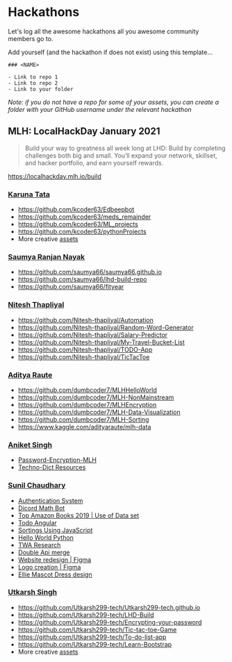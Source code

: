 # Hackathons

Let's log all the awesome hackathons all you awesome community members go to.

Add yourself (and the hackathon if does not exist) using this template...

```
### <NAME>

- Link to repo 1
- Link to repo 2
- Link to your folder
```

*Note: if you do not have a repo for some of your assets, you can create a folder with your GitHub username under the relevant hackathon*

## MLH: LocalHackDay January 2021

> Build your way to greatness all week long at LHD: Build by completing challenges both big and small. You’ll expand your network, skillset, and hacker portfolio, and earn yourself rewards.

https://localhackday.mlh.io/build

### [Karuna Tata](https://github.com/kcoder63)

- https://github.com/kcoder63/Edbeepbot
- https://github.com/kcoder63/meds_remainder
- https://github.com/kcoder63/ML_projects
- https://github.com/kcoder63/pythonProjects
- More creative [assets](2021/01/localhackday/kcoder63)


### [Saumya Ranjan Nayak](https://github.com/saumya66)

- https://github.com/saumya66/saumya66.github.io
- https://github.com/saumya66/lhd-build-repo
- https://github.com/saumya66/fityear

### [Nitesh Thapliyal](https://github.com/Nitesh-thapliyal)

- https://github.com/Nitesh-thapliyal/Automation
- https://github.com/Nitesh-thapliyal/Random-Word-Generator
- https://github.com/Nitesh-thapliyal/Salary-Predictor
- https://github.com/Nitesh-thapliyal/My-Travel-Bucket-List
- https://github.com/Nitesh-thapliyal/TODO-App
- https://github.com/Nitesh-thapliyal/TicTacToe

### [Aditya Raute](https://github.com/dumbcoder7)

- https://github.com/dumbcoder7/MLHHelloWorld
- https://github.com/dumbcoder7/MLH-NonMainstream
- https://github.com/dumbcoder7/MLHEncryption
- https://github.com/dumbcoder7/MLH-Data-Visualization
- https://github.com/dumbcoder7/MLH-Sorting
- https://www.kaggle.com/adityaraute/mlh-data

### [Aniket Singh](https://github.com/aniketsingh98571)

- [Password-Encryption-MLH](https://github.com/aniketsingh98571/Password-Encryption-MLH)
- [Techno-Dict Resources](https://github.com/aniketsingh98571/Techno-Dict-Resources)

### [Sunil Chaudhary](https://github.com/SuNiL-Chau)

- [Authentication System](https://github.com/SuNiL-Chau/Authentication-System)
- [Dicord Math Bot](https://github.com/SuNiL-Chau/Discord-Math-bot)
- [Top Amazon Books 2019 | Use of Data set](https://github.com/SuNiL-Chau/Top-Amazon-Books-2019)
- [Todo Angular](https://github.com/SuNiL-Chau/Angular-Todo)
- [Sortings Using JavaScript](https://github.com/SuNiL-Chau/Sorting-In-Js)
- [Hello World Python](https://github.com/SuNiL-Chau/LHD-Build-Hellow-World-Challenge)
- [TWA Research](https://github.com/SuNiL-Chau/TWA)
- [Double Api merge](https://github.com/SuNiL-Chau/LHD-Build)
- [Website redesign | Figma](https://www.figma.com/file/99jwzvZtXsgxRRB5CqvosM/Re-design?node-id=0%3A1)
- [Logo creation | Figma](https://www.figma.com/file/LtH8wxVYHjhkS7vC9icBR2/MDN-Logo)
- [Ellie Mascot Dress design](https://www.figma.com/file/zzioizhy09t22DEq1erHHx/Ellie-Mascot)

### [Utkarsh Singh](https://github.com/Utkarsh299-tech)

- https://github.com/Utkarsh299-tech/Utkarsh299-tech.github.io
- https://github.com/Utkarsh299-tech/LHD-Build
- https://github.com/Utkarsh299-tech/Encrypting-your-password
- https://github.com/Utkarsh299-tech/Tic-tac-toe-Game
- https://github.com/Utkarsh299-tech/To-do-list-app
- https://github.com/Utkarsh299-tech/Learn-Bootstrap
- More creative [assets](https://github.com/Utkarsh299-tech/Hackathons/tree/main/2021/01/localhackday/Utkarsh299-tech)
